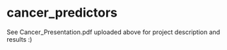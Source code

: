 # cancer_predictors

See Cancer_Presentation.pdf uploaded above for project description and results :)   
